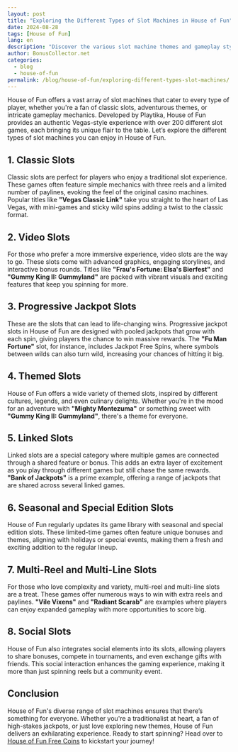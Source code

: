```yaml
---
layout: post  
title: "Exploring the Different Types of Slot Machines in House of Fun"  
date: 2024-08-28  
tags: [House of Fun]  
lang: en  
description: "Discover the various slot machine themes and gameplay styles available in House of Fun. Learn about classic slots, video slots, and more, along with tips on how to enjoy these games to the fullest."  
author: BonusCollector.net  
categories:
  - blog
  - house-of-fun
permalink: /blog/house-of-fun/exploring-different-types-slot-machines/  
---
```


House of Fun offers a vast array of slot machines that cater to every type of player, whether you're a fan of classic slots, adventurous themes, or intricate gameplay mechanics. Developed by Playtika, House of Fun provides an authentic Vegas-style experience with over 200 different slot games, each bringing its unique flair to the table. Let’s explore the different types of slot machines you can enjoy in House of Fun.

## 1. **Classic Slots**
Classic slots are perfect for players who enjoy a traditional slot experience. These games often feature simple mechanics with three reels and a limited number of paylines, evoking the feel of the original casino machines. Popular titles like **"Vegas Classic Link"** take you straight to the heart of Las Vegas, with mini-games and sticky wild spins adding a twist to the classic format.

## 2. **Video Slots**
For those who prefer a more immersive experience, video slots are the way to go. These slots come with advanced graphics, engaging storylines, and interactive bonus rounds. Titles like **"Frau's Fortune: Elsa's Bierfest"** and **"Gummy King II: Gummyland"** are packed with vibrant visuals and exciting features that keep you spinning for more.

## 3. **Progressive Jackpot Slots**
These are the slots that can lead to life-changing wins. Progressive jackpot slots in House of Fun are designed with pooled jackpots that grow with each spin, giving players the chance to win massive rewards. The **"Fu Man Fortune"** slot, for instance, includes Jackpot Free Spins, where symbols between wilds can also turn wild, increasing your chances of hitting it big.

## 4. **Themed Slots**
House of Fun offers a wide variety of themed slots, inspired by different cultures, legends, and even culinary delights. Whether you're in the mood for an adventure with **"Mighty Montezuma"** or something sweet with **"Gummy King II: Gummyland"**, there's a theme for everyone.

## 5. **Linked Slots**
Linked slots are a special category where multiple games are connected through a shared feature or bonus. This adds an extra layer of excitement as you play through different games but still chase the same rewards. **"Bank of Jackpots"** is a prime example, offering a range of jackpots that are shared across several linked games.

## 6. **Seasonal and Special Edition Slots**
House of Fun regularly updates its game library with seasonal and special edition slots. These limited-time games often feature unique bonuses and themes, aligning with holidays or special events, making them a fresh and exciting addition to the regular lineup.

## 7. **Multi-Reel and Multi-Line Slots**
For those who love complexity and variety, multi-reel and multi-line slots are a treat. These games offer numerous ways to win with extra reels and paylines. **"Vile Vixens"** and **"Radiant Scarab"** are examples where players can enjoy expanded gameplay with more opportunities to score big.

## 8. **Social Slots**
House of Fun also integrates social elements into its slots, allowing players to share bonuses, compete in tournaments, and even exchange gifts with friends. This social interaction enhances the gaming experience, making it more than just spinning reels but a community event.

## Conclusion
House of Fun's diverse range of slot machines ensures that there’s something for everyone. Whether you're a traditionalist at heart, a fan of high-stakes jackpots, or just love exploring new themes, House of Fun delivers an exhilarating experience. Ready to start spinning? Head over to [House of Fun Free Coins](https://bonuscollector.net/house-of-fun-free-coins/) to kickstart your journey!